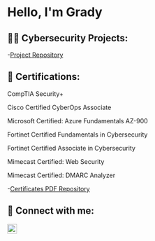 <h1>Hello, I'm Grady </h1>
<h2>👨‍💻 Cybersecurity Projects:</h2>



-[Project Repository](https://github.com/gradygolden/Cybersecurity-Projects)

<h2>📄 Certifications:</h2>

CompTIA Security+ 

Cisco Certified CyberOps Associate 

Microsoft Certified: Azure Fundamentals AZ-900

Fortinet Certified Fundamentals in Cybersecurity

Fortinet Certified Associate in Cybersecurity

Mimecast Certified: Web Security

Mimecast Certified: DMARC Analyzer

-[Certificates PDF Repository](https://github.com/gradygolden/Certifications)

<h2> 🤳 Connect with me:</h2>

[<img align="left" alt="grady-golden | LinkedIn" width="22px" src="https://cdn.jsdelivr.net/npm/simple-icons@v3/icons/linkedin.svg" />](https://linkedin.com/in/grady-golden)

